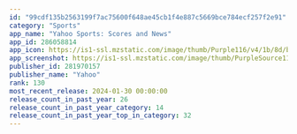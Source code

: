 ```yaml
---
id: "99cdf135b2563199f7ac75600f648ae45cb1f4e887c5669bce784ecf257f2e91"
category: "Sports"
app_name: "Yahoo Sports: Scores and News"
app_id: 286058814
app_icon: https://is1-ssl.mzstatic.com/image/thumb/Purple116/v4/1b/8d/b2/1b8db297-2473-a726-9ef8-c9b38edfa1e6/SportsAppIcon-0-1x_U007emarketing-0-7-0-sRGB-85-220-0.png/1024x1024bb.png
app_screenshot: https://is1-ssl.mzstatic.com/image/thumb/PurpleSource116/v4/d7/1d/ed/d71ded0b-a6b6-72d8-1470-47c1e83941c8/3542f859-9bdc-4ef0-8f3c-45ee3b96c9e1_SportsAppScreenshots_ios_1284_x_2778_1.jpg/1284x2778bb.png
publisher_id: 281970157
publisher_name: "Yahoo"
rank: 130
most_recent_release: 2024-01-30 00:00:00
release_count_in_past_year: 26
release_count_in_past_year_category: 14
release_count_in_past_year_top_in_category: 32
---
```

